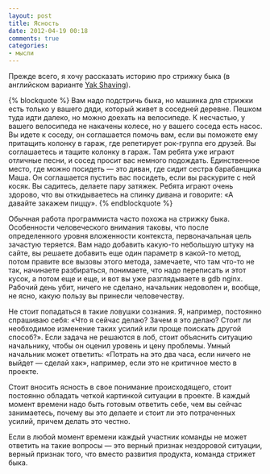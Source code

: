 ```yaml
---
layout: post
title: Ясность
date: 2012-04-19 00:18
comments: true
categories:
- мысли
---
```


Прежде всего, я хочу рассказать историю про стрижку быка (в английском варианте [Yak
Shaving](http://www.urbandictionary.com/define.php?term=yak%20shaving)).

<!-- more -->
{% blockquote %}
Вам надо подстричь быка, но машинка для стрижки есть только у вашего дяди, который живет в соседней деревне. Пешком туда
идти далеко, но можно доехать на велосипеде.
К несчастью, у вашего велосипеда не накачены колесе, но у вашего соседа есть насос. Вы идете к соседу, он соглашается помочь
вам, если вы поможете ему притащить колонку в гараж, где репетирует рок-группа его друзей. Вы соглашаетесь и тащите
колонку в гараж. Там ребята уже играют отличные песни, и сосед просит вас немного подождать. Единственное место, где
можно посидеть — это диван, где сидит сестра барабанщика Маша. Он соглашается пустить вас посидеть, если вы раскурите с
ней косяк. Вы садитесь, делаете пару затяжек. Ребята играют очень здорово, что вы откидываетесь на спинку дивана и
говорите: «А давайте закажем пиццу».
{% endblockquote %}

Обычная работа программиста часто похожа на стрижку быка. Особенности человеческого внимания таковы, что после
определенного уровня вложенности контекста, первоначальная цель зачастую теряется. Вам надо добавить какую-то небольшую
штуку на сайте, вы решаете добавить еще один параметр в какой-то метод, потом правите все вызовы этого метода,
замечаете, что там что-то не так, начинаете разбираться, понимаете, что надо переписать и этот кусок, а потом еще и еще,
и вот вы уже разглядываете в gdb nginx. Рабочий день убит, ничего не сделано, начальник недоволен и, вообще, не ясно,
какую пользу вы принесли человечеству.

Не стоит попадаться в такие ловушки сознания. Я, например, постоянно спрашиваю себя: «Что я сейчас делаю? Зачем я это
делаю? Стоит ли необходимое изменение таких усилий или проще поискать другой способ?». Если задача не решаются в лоб,
стоит объяснить ситуацию начальнику, чтобы он оценил уровень и цену проблемы. Умный начальник может ответить: «Потрать на
это два часа, если ничего не выйдет — сделай хак», например, если это не критичное место в проекте.

Стоит вносить ясность в свое понимание происходящего, стоит постоянно обладать четкой картинкой ситуации в проекте. В
каждый момент времени надо быть готовым ответить себе, чем вы сейчас занимаетесь, почему вы это делаете и стоит ли это
потраченных усилий, причем делать это честно.

Если в любой момент времени каждый участник команды не может ответить на такие вопросы — это верный признак нездоровой
ситуации, верный признак того, что вместо развития продукта, команда стрижет быка.
